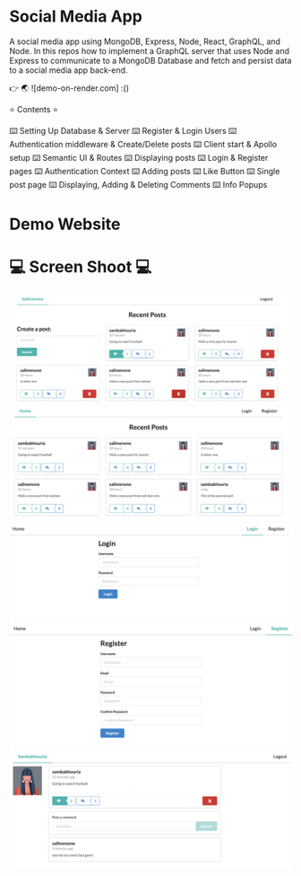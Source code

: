 # Social Media App

A social media app using MongoDB, Express, Node, React, GraphQL, and Node.
In this repos how to implement a GraphQL server that uses Node and Express to communicate to a MongoDB Database and fetch and persist data to a social media app back-end.

👉 🌏 ![demo-on-render.com] :()

⭐️ Contents ⭐️

⌨️ Setting Up Database & Server
⌨️ Register & Login Users
⌨️ Authentication middleware & Create/Delete posts
⌨️ Client start & Apollo setup
⌨️ Semantic UI & Routes
⌨️ Displaying posts
⌨️ Login & Register pages
⌨️ Authentication Context
⌨️ Adding posts
⌨️ Like Button
⌨️ Single post page
⌨️ Displaying, Adding & Deleting Comments
⌨️ Info Popups

# Demo Website

# 💻 Screen Shoot 💻

![alt text](0.png)
![alt text](1.png)
![alt text](2.png)
![alt text](3.png)
![alt text](4.png)

